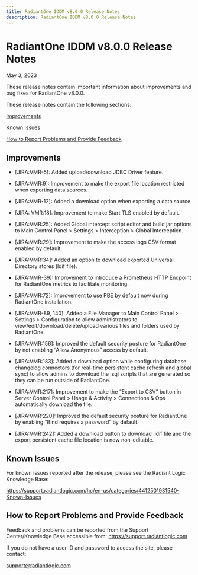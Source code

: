 ```yaml
---
title: RadiantOne IDDM v8.0.0 Release Notes
description: RadiantOne IDDM v8.0.0 Release Notes
---
```


# RadiantOne IDDM v8.0.0 Release Notes

May 3, 2023

These release notes contain important information about improvements and bug fixes for RadiantOne v8.0.0.

These release notes contain the following sections:

[Improvements](#improvements)

[Known Issues](#known-issues)

[How to Report Problems and Provide Feedback](#how-to-report-problems-and-provide-feedback)

## Improvements

- [JIRA:VMR-5]: Added upload/download JDBC Driver feature. 

- [JIRA:VMR:9]: Improvement to make the export file location restricted when exporting data sources. 

- [JIRA:VMR-12]: Added a download option when exporting a data source. 

- [JIRA: VMR:18]: Improvement to make Start TLS enabled by default.  

- [JIRA:VMR:25]: Added Global intercept script editor and build jar options to Main Control Panel > Settings > Interception > Global Interception. 

- [JIRA:VMR:29]: Improvement to make the access logs CSV format enabled by default.  

- [JIRA:VMR:34]: Added an option to download exported Universal Directory stores (ldif file).  

- [JIRA:VMR-39]: Improvement to introduce a Prometheus HTTP Endpoint for RadiantOne metrics to facilitate monitoring.  

- [JIRA:VMR:72]: Improvement to use PBE by default now during RadiantOne installation. 

- [JIRA:VMR-89, 140]: Added a File Manager to Main Control Panel > Settings > Configuration to allow administrators to view/edit/download/delete/upload various files and folders used by RadiantOne.  

- [JIRA:VMR:156]: Improved the default security posture for RadiantOne by not enabling “Allow Anonymous” access by default.  

- [JIRA:VMR:183]: Added a download option while configuring database changelog connectors (for real-time persistent cache refresh and global sync) to allow admins to download the .sql scripts that are generated so they can be run outside of RadiantOne. 

- [JIRA:VMR:217]: Improvement to make the “Export to CSV” button in Server Control Panel > Usage & Activity > Connections & Ops automatically download the file. 

- [JIRA:VMR:220]: Improved the default security posture for RadiantOne by enabling “Bind requires a password” by default.  

- [JIRA:VMR:242]: Added a download button to download .ldif file and the export persistent cache file location is now non-editable.  



## Known Issues

For known issues reported after the release, please see the Radiant Logic Knowledge Base: 

https://support.radiantlogic.com/hc/en-us/categories/4412501931540-Known-Issues

## How to Report Problems and Provide Feedback

Feedback and problems can be reported from the Support Center/Knowledge Base accessible from: https://support.radiantlogic.com

If you do not have a user ID and password to access the site, please contact: 

support@radiantlogic.com
